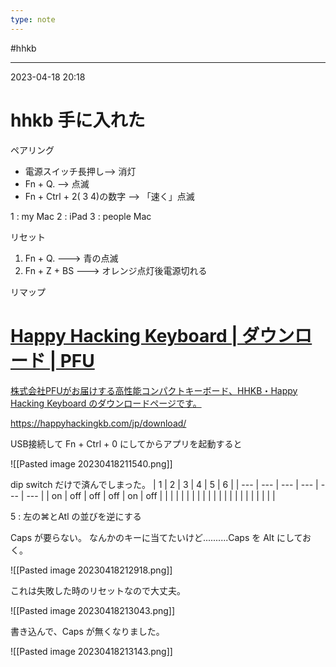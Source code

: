 ```yaml
---
type: note
---
```


#hhkb

---
2023-04-18  20:18

# hhkb 手に入れた

ペアリング
* 電源スイッチ長押し--> 消灯
* Fn + Q. --> 点滅
* Fn + Ctrl + 2( 3 4)の数字  --> 「速く」点滅

1  : my Mac
2 : iPad
3 : people Mac


リセット
1. Fn + Q. ---> 青の点滅
2. Fn + Z + BS ---> オレンジ点灯後電源切れる

リマップ

<div class="rich-link-card-container"><a class="rich-link-card" href="https://happyhackingkb.com/jp/download/" target="_blank">
	<div class="rich-link-image-container">
		<div class="rich-link-image" style="background-image: url('https://happyhackingkb.com/ogp.png')">
	</div>
	</div>
	<div class="rich-link-card-text">
		<h1 class="rich-link-card-title">Happy Hacking Keyboard | ダウンロード | PFU</h1>
		<p class="rich-link-card-description">
		株式会社PFUがお届けする高性能コンパクトキーボード、HHKB・Happy Hacking Keyboard のダウンロードページです。
		</p>
		<p class="rich-link-href">
		https://happyhackingkb.com/jp/download/
		</p>
	</div>
</a></div>

USB接続して Fn + Ctrl + 0 にしてからアプリを起動すると

![[Pasted image 20230418211540.png]]

dip switch だけで済んでしまった。
| 1   | 2   | 3   | 4   | 5   | 6   |
| --- | --- | --- | --- | --- | --- |
| on  | off | off | off | on  | off |
|     |     |     |     |     |     |
|     |     |     |     |     |     |
|     |     |     |     |     |     |


5 :  左の⌘とAtl の並びを逆にする

Caps が要らない。
なんかのキーに当てたいけど..........Caps を Alt にしておく。

![[Pasted image 20230418212918.png]]

これは失敗した時のリセットなので大丈夫。

![[Pasted image 20230418213043.png]]

書き込んで、Caps が無くなりました。

![[Pasted image 20230418213143.png]]



